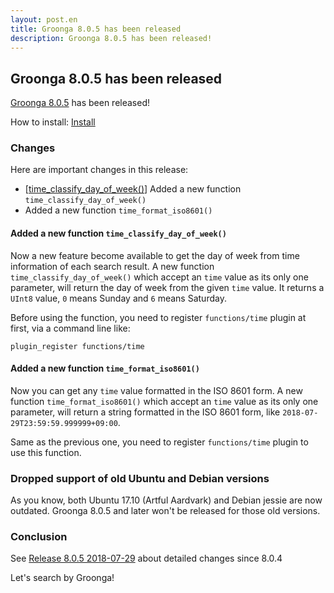 ```yaml
---
layout: post.en
title: Groonga 8.0.5 has been released
description: Groonga 8.0.5 has been released!
---
```


## Groonga 8.0.5 has been released

[Groonga 8.0.5](/docs/news.html#release-8-0-5) has been released!

How to install: [Install](/docs/install.html)

### Changes

Here are important changes in this release:

* [[time_classify_day_of_week()](/docs/reference/functions/time_classify_day_of_week)] Added a new function `time_classify_day_of_week()`
* Added a new function `time_format_iso8601()`

#### Added a new function `time_classify_day_of_week()`

Now a new feature become available to get the day of week from time information of each search result.
A new function `time_classify_day_of_week()` which accept an `time` value as its only one parameter, will return the day of week from the given `time` value.
It returns a `UInt8` value, `0` means Sunday and `6` means Saturday.

Before using the function, you need to register `functions/time` plugin at first, via a command line like:

```
plugin_register functions/time
```

#### Added a new function `time_format_iso8601()`

Now you can get any `time` value formatted in the ISO 8601 form.
A new function `time_format_iso8601()` which accept an `time` value as its only one parameter, will return a string formatted in the ISO 8601 form, like `2018-07-29T23:59:59.999999+09:00`.

Same as the previous one, you need to register `functions/time` plugin to use this function.

### Dropped support of old Ubuntu and Debian versions

As you know, both Ubuntu 17.10 (Artful Aardvark) and Debian jessie are now outdated.
Groonga 8.0.5 and later won't be released for those old versions.

### Conclusion

See [Release 8.0.5 2018-07-29](/docs/news.html#release-8-0-5) about detailed changes since 8.0.4

Let's search by Groonga!
